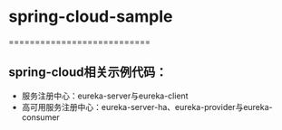 # spring-cloud-sample
===========================
## spring-cloud相关示例代码：
* 服务注册中心：eureka-server与eureka-client
* 高可用服务注册中心：eureka-server-ha、eureka-provider与eureka-consumer